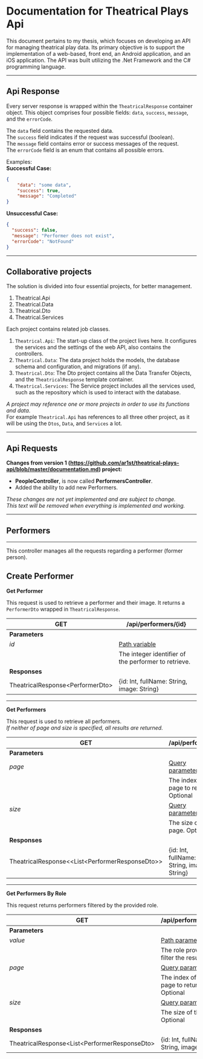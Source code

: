 ﻿# Documentation for Theatrical Plays Api

This document pertains to my thesis, which focuses on developing an API for managing theatrical play data.
Its primary objective is to support the implementation of a web-based, front end, an Android application, and an iOS application.
The API was built utilizing the .Net Framework and the C# programming language.

-------
## Api Response

Every server response is wrapped within the `TheatricalResponse` container object. 
This object comprises four possible fields: `data`, `success`, `message`, and the `errorCode`.

The `data` field contains the requested data.\
The `success` field indicates if the request was successful (boolean).\
The `message` field contains error or success messages of the request.\
The `errorCode` field is an enum that contains all possible errors.

Examples:\
<b>Successful Case:</b>
```json 
{
    "data": "some data",
    "success": true,
    "message": "Completed"
}
```
<b>Unsuccessful Case:</b>
```json
{
  "success": false,
  "message": "Performer does not exist",
  "errorCode": "NotFound" 
}
```
-------
## Collaborative projects
The solution is divided into four essential projects, for better management.
1) Theatrical.Api
2) Theatrical.Data
3) Theatrical.Dto
4) Theatrical.Services

Each project contains related job classes.
1) `Theatrical.Api`: The start-up class of the project lives here. It configures the services and the settings of the web API, also contains the controllers.
2) `Theatrical.Data`: The data project holds the models, the database schema and configuration, and migrations (if any).
3) `Theatrical.Dto`: The Dto project contains all the Data Transfer Objects, and the `TheatricalResponse` template container.
4) `Theatrical.Services`: The Service project includes all the services used, such as the repository which is used to interact with the database.

<I>A project may reference one or more projects in order to use its functions and data</I>.\
For example `Theatrical.Api` has references to all three other project, as it will be using the `Dtos`, `Data`, and `Services` a lot.

-------

## Api Requests
<b>Changes from version 1 (https://github.com/ar1st/theatrical-plays-api/blob/master/documentation.md) project:</b>
<ul><li><b>PeopleController</b>, is now called <b>PerformersController</b>.</li>
    <li>Added the ability to add new Performers.</li>
</ul>
<I>These changes are not yet implemented and are subject to change.</I><br>
<I>This text will be removed when everything is implemented and working.</I>

----
## Performers

---
This controller manages all the requests regarding a performer (former person).

**Create Performer**
---

**Get Performer**

This request is used to retrieve a performer and their image.
It returns a `PerformerDto` wrapped in `TheatricalResponse`.

| GET                               | /api/performers/{id}                                 |
|-----------------------------------|------------------------------------------------------|
| **Parameters**                    |                                                      |
| *id*                              | <u>Path variable</u>                                 |
|                                   | The integer identifier of the performer to retrieve. |
| **Responses**                     |                                                      |
| TheatricalResponse\<PerformerDto> | {id: Int, fullName: String, image: String}           |

---

**Get Performers**

This request is used to retrieve all performers.\
<I>If neither of page and size is specified, all results are returned.</I>

| GET                                              | /api/performers                            |
|--------------------------------------------------|--------------------------------------------|
| **Parameters**                                   |                                            |
| *page*                                           | <u>Query parameter</u>                     |
|                                                  | The index of the page to return. Optional  |
| *size*                                           | <u>Query parameter</u>                     |
|                                                  | The size of the page. Optional             |
| **Responses**                                    |                                            |
| TheatricalResponse<<List\<PerformerResponseDto>> | {id: Int, fullName: String, image: String} |

---

**Get Performers By Role**

This request returns performers filtered by the provided role.

| GET                                             | /api/performers/role                       |
|-------------------------------------------------|--------------------------------------------|
| **Parameters**                                  |                                            |
| *value*                                         | <u>Path parameter</u>                      |
|                                                 | The role provided to filter the results    |
| *page*                                          | <u>Query parameter</u>                     |
|                                                 | The index of the page to return. Optional  |
| *size*                                          | <u>Query parameter</u>                     |
|                                                 | The size of the page. Optional             |
| **Responses**                                   |                                            |
| TheatricalResponse\<List\<PerformerResponseDto> | {id: Int, fullName: String, image: String} |
